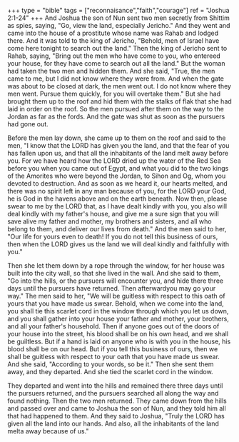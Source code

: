 +++
type = "bible"
tags = ["reconnaisance","faith","courage"]
ref = "Joshua 2:1-24"
+++
And Joshua the son of Nun sent two men secretly from Shittim as spies, saying, "Go, view the land, especially Jericho." And they went and came into the house of a prostitute whose name was Rahab and lodged there. And it was told to the king of Jericho, "Behold, men of Israel have come here tonight to search out the land." Then the king of Jericho sent to Rahab, saying, "Bring out the men who have come to you, who entereed your house, for they have come to search out all the land." But the woman had taken the two men and hidden them. And she said, "True, the men came to me, but I did not know where they were from. And when the gate was about to be closed at dark, the men went out. I do not know where they men went. Pursue them quickly, for you will overtake them." But she had brought them up to the roof and hid them with the stalks of flak that she had laid in order on the roof. So the men pursued after them on the way to the Jordan as far as the fords. And the gate was shut as soon as the pursuers had gone out.

Before the men lay down, she came up to them on the roof and said to the men, "I know that the LORD has given you the land, and that the fear of you has fallen upon us, and that all the inhabitants of the land melt away before you. For we have heard how the LORD dried up the water of the Red Sea before you when you came out of Egypt, and what you did to the two kings of the Amorites who were beyond the Jordan, to Sihon and Og, whom you devoted to destruction. And as soon as we heard it, our hearts melted, and there was no spirit left in any man because of you, for the LORD your God, he is God in the havens above and on the earth beneath. Now then, please swear to me by the LORD that, as I have dealt kindly with you, you also will deal kindly with my father's house, and give me a sure sign that you will save alive my father and mother, my brothers and sisters, and all who belong to them, and deliver our lives from death." And the men said to her, "Our life for yours even to death! If you do not tell this business of ours, then when the LORD gives us the land we will deal kindly and faithfully with you."

Then she let them down by a rope through the window, for her house was built into the city wall, so that she lived in the wall. And she said to them, "Go into the hills, or the pursuers will encounter you, and hide there three days until the pursuers have returned. Then afterwardyou may go your way." The men said to her, "We will be guitless with respect to this oath of yours that you have made us swear. Behold, when we come into the land, you shall tie this scarlet cord in the window through which you let us down, and you shall gather into your house your father and mother, your brothers, and all your father's household. Then if anyone goes out of the doors of your house into the street, his blood shall be on his own head, and we shall be guiltless. But if a hand is laid on anyone who is with you in the house, his blood shall be on our head. But if you tell this business of ours, then we shall be guitless with respect to your oath that you have made us swear. And she said, "According to your words, so be it." Then she sent them away, and they departed. And she tied the scarlet cord in the window.

They departed and went into the hills and remained there three days until the pursuers returned, and the pursuers searched all along the way and found nothing. Then the two men returned. They came down from the hills and passed over and came to Joshua the son of Nun, and they told him all that had happened to them. And they said to Joshua, "Truly the LORD has given all the land into our hands. And also, all the inhabitants of the land melta away because of us."
